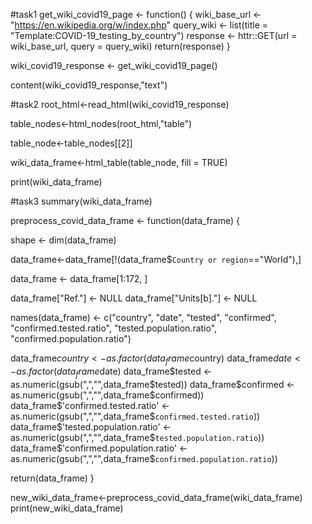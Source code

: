 
#task1
get_wiki_covid19_page <- function() {
  wiki_base_url <- "https://en.wikipedia.org/w/index.php"
  query_wiki <- list(title = "Template:COVID-19_testing_by_country")
  response <- httr::GET(url = wiki_base_url, query = query_wiki)
  return(response)
}

wiki_covid19_response <- get_wiki_covid19_page()

content(wiki_covid19_response,"text")

#task2
root_html<-read_html(wiki_covid19_response)

table_nodes<-html_nodes(root_html,"table")

table_node<-table_nodes[[2]]

wiki_data_frame<-html_table(table_node, fill = TRUE)

print(wiki_data_frame)

#task3
summary(wiki_data_frame)

preprocess_covid_data_frame <- function(data_frame) {
  
  shape <- dim(data_frame)
  
 
  data_frame<-data_frame[!(data_frame$`Country or region`=="World"),]

  data_frame <- data_frame[1:172, ]
  
  
  data_frame["Ref."] <- NULL
  data_frame["Units[b]."] <- NULL
  

  names(data_frame) <- c("country", "date", "tested", "confirmed", "confirmed.tested.ratio", "tested.population.ratio", "confirmed.population.ratio")
  
 
  data_frame$country <- as.factor(data_frame$country)
  data_frame$date <- as.factor(data_frame$date)
  data_frame$tested <- as.numeric(gsub(",","",data_frame$tested))
  data_frame$confirmed <- as.numeric(gsub(",","",data_frame$confirmed))
  data_frame$'confirmed.tested.ratio' <- as.numeric(gsub(",","",data_frame$`confirmed.tested.ratio`))
  data_frame$'tested.population.ratio' <- as.numeric(gsub(",","",data_frame$`tested.population.ratio`))
  data_frame$'confirmed.population.ratio' <- as.numeric(gsub(",","",data_frame$`confirmed.population.ratio`))
  
  return(data_frame)
}

new_wiki_data_frame<-preprocess_covid_data_frame(wiki_data_frame)
print(new_wiki_data_frame)
